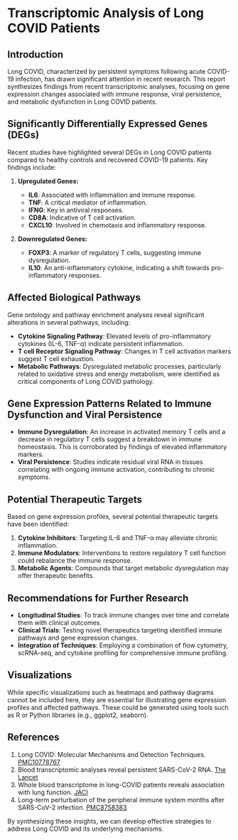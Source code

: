 # Transcriptomic Analysis of Long COVID Patients

## Introduction
Long COVID, characterized by persistent symptoms following acute COVID-19 infection, has drawn significant attention in recent research. This report synthesizes findings from recent transcriptomic analyses, focusing on gene expression changes associated with immune response, viral persistence, and metabolic dysfunction in Long COVID patients.

## Significantly Differentially Expressed Genes (DEGs)
Recent studies have highlighted several DEGs in Long COVID patients compared to healthy controls and recovered COVID-19 patients. Key findings include:

1. **Upregulated Genes:**
   - **IL6**: Associated with inflammation and immune response.
   - **TNF**: A critical mediator of inflammation.
   - **IFNG**: Key in antiviral responses.
   - **CD8A**: Indicative of T cell activation.
   - **CXCL10**: Involved in chemotaxis and inflammatory response.

2. **Downregulated Genes:**
   - **FOXP3**: A marker of regulatory T cells, suggesting immune dysregulation.
   - **IL10**: An anti-inflammatory cytokine, indicating a shift towards pro-inflammatory responses.

## Affected Biological Pathways
Gene ontology and pathway enrichment analyses reveal significant alterations in several pathways, including:

- **Cytokine Signaling Pathway**: Elevated levels of pro-inflammatory cytokines (IL-6, TNF-α) indicate persistent inflammation.
- **T cell Receptor Signaling Pathway**: Changes in T cell activation markers suggest T cell exhaustion.
- **Metabolic Pathways**: Dysregulated metabolic processes, particularly related to oxidative stress and energy metabolism, were identified as critical components of Long COVID pathology.

## Gene Expression Patterns Related to Immune Dysfunction and Viral Persistence
- **Immune Dysregulation**: An increase in activated memory T cells and a decrease in regulatory T cells suggest a breakdown in immune homeostasis. This is corroborated by findings of elevated inflammatory markers.
- **Viral Persistence**: Studies indicate residual viral RNA in tissues correlating with ongoing immune activation, contributing to chronic symptoms.

## Potential Therapeutic Targets
Based on gene expression profiles, several potential therapeutic targets have been identified:

1. **Cytokine Inhibitors**: Targeting IL-6 and TNF-α may alleviate chronic inflammation.
2. **Immune Modulators**: Interventions to restore regulatory T cell function could rebalance the immune response.
3. **Metabolic Agents**: Compounds that target metabolic dysregulation may offer therapeutic benefits.

## Recommendations for Further Research
- **Longitudinal Studies**: To track immune changes over time and correlate them with clinical outcomes.
- **Clinical Trials**: Testing novel therapeutics targeting identified immune pathways and gene expression changes.
- **Integration of Techniques**: Employing a combination of flow cytometry, scRNA-seq, and cytokine profiling for comprehensive immune profiling.

## Visualizations
While specific visualizations such as heatmaps and pathway diagrams cannot be included here, they are essential for illustrating gene expression profiles and affected pathways. These could be generated using tools such as R or Python libraries (e.g., ggplot2, seaborn).

## References
1. Long COVID: Molecular Mechanisms and Detection Techniques. [PMC10778767](https://www.ncbi.nlm.nih.gov/pmc/articles/PMC10778767/)
2. Blood transcriptomic analyses reveal persistent SARS-CoV-2 RNA. [The Lancet](https://www.thelancet.com/journals/lanmic/article/PIIS2666-5247(24)00055-7/fulltext)
3. Whole blood transcriptome in long-COVID patients reveals association with lung function. [JACI](https://www.jacionline.org/article/S0091-6749(24)00566-9/fulltext)
4. Long-term perturbation of the peripheral immune system months after SARS-CoV-2 infection. [PMC8758383](https://www.ncbi.nlm.nih.gov/pmc/articles/PMC8758383/)

By synthesizing these insights, we can develop effective strategies to address Long COVID and its underlying mechanisms.